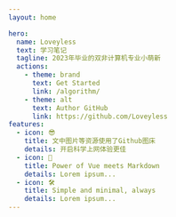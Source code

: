 ```yaml
---
layout: home

hero:
  name: Loveyless
  text: 学习笔记
  tagline: 2023年毕业的双非计算机专业小萌新
  actions:
    - theme: brand
      text: Get Started
      link: /algorithm/
    - theme: alt
      text: Author GitHub
      link: https://github.com/Loveyless
features:
  - icon: 😎
    title: 文中图片等资源使用了Github图床
    details: 开启科学上网体验更佳
  - icon: 🖖
    title: Power of Vue meets Markdown
    details: Lorem ipsum...
  - icon: 🛠️
    title: Simple and minimal, always
    details: Lorem ipsum...
---
```

